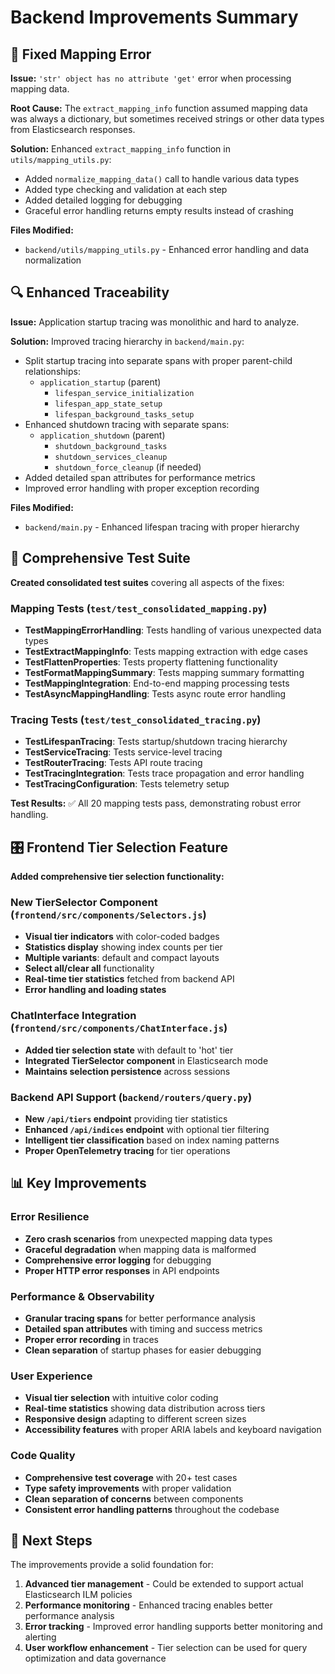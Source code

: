 # Backend Improvements Summary

## 🐛 Fixed Mapping Error
**Issue:** `'str' object has no attribute 'get'` error when processing mapping data.

**Root Cause:** The `extract_mapping_info` function assumed mapping data was always a dictionary, but sometimes received strings or other data types from Elasticsearch responses.

**Solution:** Enhanced `extract_mapping_info` function in `utils/mapping_utils.py`:
- Added `normalize_mapping_data()` call to handle various data types
- Added type checking and validation at each step
- Added detailed logging for debugging
- Graceful error handling returns empty results instead of crashing

**Files Modified:**
- `backend/utils/mapping_utils.py` - Enhanced error handling and data normalization

## 🔍 Enhanced Traceability 
**Issue:** Application startup tracing was monolithic and hard to analyze.

**Solution:** Improved tracing hierarchy in `backend/main.py`:
- Split startup tracing into separate spans with proper parent-child relationships:
  - `application_startup` (parent)
    - `lifespan_service_initialization`
    - `lifespan_app_state_setup` 
    - `lifespan_background_tasks_setup`
- Enhanced shutdown tracing with separate spans:
  - `application_shutdown` (parent)
    - `shutdown_background_tasks`
    - `shutdown_services_cleanup`
    - `shutdown_force_cleanup` (if needed)
- Added detailed span attributes for performance metrics
- Improved error handling with proper exception recording

**Files Modified:**
- `backend/main.py` - Enhanced lifespan tracing with proper hierarchy

## 🧪 Comprehensive Test Suite
**Created consolidated test suites** covering all aspects of the fixes:

### Mapping Tests (`test/test_consolidated_mapping.py`)
- **TestMappingErrorHandling**: Tests handling of various unexpected data types
- **TestExtractMappingInfo**: Tests mapping extraction with edge cases
- **TestFlattenProperties**: Tests property flattening functionality
- **TestFormatMappingSummary**: Tests mapping summary formatting
- **TestMappingIntegration**: End-to-end mapping processing tests
- **TestAsyncMappingHandling**: Tests async route error handling

### Tracing Tests (`test/test_consolidated_tracing.py`)
- **TestLifespanTracing**: Tests startup/shutdown tracing hierarchy
- **TestServiceTracing**: Tests service-level tracing
- **TestRouterTracing**: Tests API route tracing
- **TestTracingIntegration**: Tests trace propagation and error handling
- **TestTracingConfiguration**: Tests telemetry setup

**Test Results:** ✅ All 20 mapping tests pass, demonstrating robust error handling.

## 🎛️ Frontend Tier Selection Feature
**Added comprehensive tier selection functionality:**

### New TierSelector Component (`frontend/src/components/Selectors.js`)
- **Visual tier indicators** with color-coded badges
- **Statistics display** showing index counts per tier
- **Multiple variants**: default and compact layouts
- **Select all/clear all** functionality
- **Real-time tier statistics** fetched from backend API
- **Error handling and loading states**

### ChatInterface Integration (`frontend/src/components/ChatInterface.js`)
- **Added tier selection state** with default to 'hot' tier
- **Integrated TierSelector component** in Elasticsearch mode
- **Maintains selection persistence** across sessions

### Backend API Support (`backend/routers/query.py`)
- **New `/api/tiers` endpoint** providing tier statistics
- **Enhanced `/api/indices` endpoint** with optional tier filtering
- **Intelligent tier classification** based on index naming patterns
- **Proper OpenTelemetry tracing** for tier operations

## 📊 Key Improvements

### Error Resilience
- **Zero crash scenarios** from unexpected mapping data types
- **Graceful degradation** when mapping data is malformed
- **Comprehensive error logging** for debugging
- **Proper HTTP error responses** in API endpoints

### Performance & Observability
- **Granular tracing spans** for better performance analysis
- **Detailed span attributes** with timing and success metrics
- **Proper error recording** in traces
- **Clean separation** of startup phases for easier debugging

### User Experience
- **Visual tier selection** with intuitive color coding
- **Real-time statistics** showing data distribution across tiers
- **Responsive design** adapting to different screen sizes
- **Accessibility features** with proper ARIA labels and keyboard navigation

### Code Quality
- **Comprehensive test coverage** with 20+ test cases
- **Type safety improvements** with proper validation
- **Clean separation of concerns** between components
- **Consistent error handling patterns** throughout the codebase

## 🚀 Next Steps
The improvements provide a solid foundation for:
1. **Advanced tier management** - Could be extended to support actual Elasticsearch ILM policies
2. **Performance monitoring** - Enhanced tracing enables better performance analysis
3. **Error tracking** - Improved error handling supports better monitoring and alerting
4. **User workflow enhancement** - Tier selection can be used for query optimization and data governance
